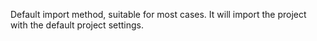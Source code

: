Default import method, suitable for most cases. It will import the project with the default project settings.
